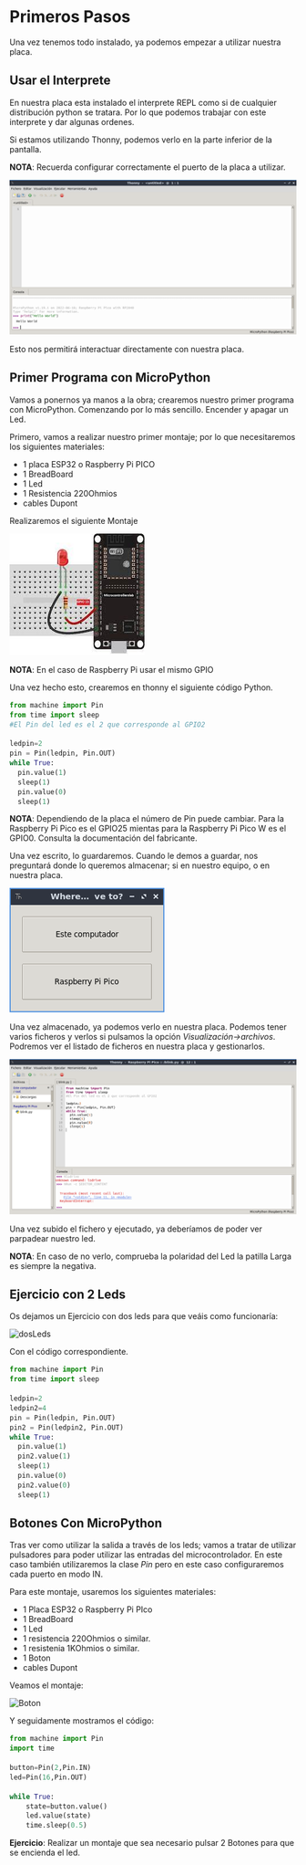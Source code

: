 # Primeros Pasos

Una vez tenemos todo instalado, ya podemos empezar a utilizar nuestra placa. 

## Usar el Interprete

En nuestra placa esta instalado el interprete REPL como si de cualquier distribución python se tratara. Por lo que podemos trabajar con este interprete y dar algunas ordenes.

Si estamos utilizando Thonny, podemos verlo en la parte inferior de la pantalla.

**NOTA**: Recuerda configurar correctamente el puerto de la placa a utilizar.

![thonnymp](resources/img/thonnymp.png)

Esto nos permitirá interactuar directamente con nuestra placa.

## Primer Programa con MicroPython

Vamos a ponernos ya manos a la obra; crearemos nuestro primer programa con MicroPython. Comenzando por lo más sencillo. Encender y apagar un Led.

Primero, vamos a realizar nuestro primer montaje; por lo que necesitaremos los siguientes materiales:

* 1 placa ESP32 o Raspberry Pi PICO
* 1 BreadBoard
* 1 Led
* 1 Resistencia 220Ohmios
* cables Dupont

Realizaremos el siguiente Montaje

![Blink](resources/img/blink.jpeg)

**NOTA**: En el caso de Raspberry Pi usar el mismo GPIO

Una vez hecho esto, crearemos en thonny el siguiente código Python.

```python
from machine import Pin
from time import sleep
#El Pin del led es el 2 que corresponde al GPIO2

ledpin=2
pin = Pin(ledpin, Pin.OUT)
while True:
  pin.value(1)
  sleep(1)
  pin.value(0)
  sleep(1)
```
**NOTA**: Dependiendo de la placa el número de Pin puede cambiar. Para la Raspberry Pi Pico es el GPIO25 mientas para la Raspberry Pi Pico W es el GPIO0. Consulta la documentación del fabricante.

Una vez escrito, lo guardaremos. Cuando le demos a guardar, nos preguntará donde lo queremos almacenar; si en nuestro equipo, o en nuestra placa.

![SelectSave](resources/img/selectsave.png)

Una vez almacenado, ya podemos verlo en nuestra placa. Podemos tener varios ficheros y verlos si pulsamos la opción _Visualización->archivos_. Podremos ver el listado de ficheros en nuestra placa y gestionarlos.

![ThonnyFiles](resources/img/thonnyfiles.png)

Una vez subido el fichero y ejecutado, ya deberíamos de poder ver parpadear nuestro led.

**NOTA**: En caso de no verlo, comprueba la polaridad del Led la patilla Larga es siempre la negativa.

## Ejercicio con 2 Leds

Os dejamos un Ejercicio con dos leds para que veáis como funcionaría:

![dosLeds](https://lajaqueria.org/recursos/2019-04-27/esquema1.png)

Con el código correspondiente.

```python
from machine import Pin
from time import sleep

ledpin=2
ledpin2=4
pin = Pin(ledpin, Pin.OUT)
pin2 = Pin(ledpin2, Pin.OUT)
while True:
  pin.value(1)
  pin2.value(1)
  sleep(1)
  pin.value(0)
  pin2.value(0)
  sleep(1)
```

## Botones Con MicroPython

Tras ver como utilizar la salida a través de los leds; vamos a tratar de utilizar pulsadores para poder utilizar las entradas del microcontrolador. En este caso también utilizaremos la clase _Pin_ pero en este caso configuraremos cada puerto en modo IN.

Para este montaje, usaremos los siguientes materiales:

* 1 Placa ESP32 o Raspberry Pi PIco
* 1 BreadBoard
* 1 Led
* 1 resistencia 220Ohmios o similar.
* 1 resistenia 1KOhmios o similar.
* 1 Boton
* cables Dupont

Veamos el montaje:

![Boton](https://raw.githubusercontent.com/pythoncanarias/upython/master/imagenes/button.png)

Y seguidamente mostramos el código:

```python
from machine import Pin
import time

button=Pin(2,Pin.IN)
led=Pin(16,Pin.OUT)

while True:
    state=button.value()
    led.value(state)
    time.sleep(0.5)
```

**Ejercicio**: Realizar un montaje que sea necesario pulsar 2 Botones para que se encienda el led.

